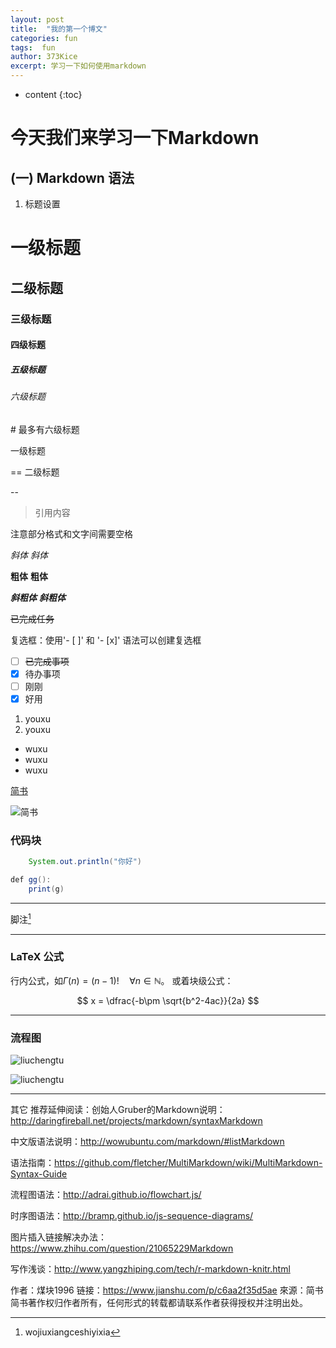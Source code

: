 ```yaml
---
layout: post
title:  "我的第一个博文"
categories: fun
tags:  fun
author: 373Kice
excerpt: 学习一下如何使用markdown
---
```

* content
{:toc}

# 今天我们来学习一下Markdown

## (一) Markdown 语法

1. 标题设置

# 一级标题

## 二级标题

### 三级标题

#### 四级标题

##### 五级标题

###### 六级标题

\# 最多有六级标题

一级标题

==
二级标题

--

>引用内容

注意部分格式和文字间需要空格

*斜体*      _斜体_

**粗体**     __粗体__

***斜粗体***     ___斜粗体___

~~已完成任务~~

复选框：使用'- [ ]' 和 '- [x]' 语法可以创建复选框

* [ ] ~~已完成事项~~
* [x] 待办事项
* [ ] 刚刚
* [x] 好用

1. youxu
2. youxu

* wuxu
* wuxu
* wuxu

[简书](https://cdn2.jianshu.io/assets/web/misc-logo-805143ddec2e594416e891df316a73a7.png)

![简书](https://cdn2.jianshu.io/assets/web/misc-logo-805143ddec2e594416e891df316a73a7.png)

### 代码块

```java
    System.out.println("你好")

def gg():
    print(g)

```

***

脚注[^1]

[^1]:wojiuxiangceshiyixia
***

### LaTeX 公式

行内公式，如$\Gamma(n)=(n-1)!\quad\forall n \in\mathbb{N}$。
或着块级公式：

$$
x = \dfrac{-b\pm \sqrt{b^2-4ac}}{2a}
$$

***

### 流程图

![liuchengtu](https://upload-images.jianshu.io/upload_images/2215158-86da734db85020e3.jpg?imageMogr2/auto-orient/)

![liuchengtu](https://upload-images.jianshu.io/upload_images/2215158-7c877049939cf5e7.jpg?imageMogr2/auto-orient/strip%7CimageView2/2/w/792/format/webp)

***
其它
推荐延伸阅读：创始人Gruber的Markdown说明：<http://daringfireball.net/projects/markdown/syntaxMarkdown>

中文版语法说明：<http://wowubuntu.com/markdown/#listMarkdown>

语法指南：<https://github.com/fletcher/MultiMarkdown/wiki/MultiMarkdown-Syntax-Guide>

流程图语法：<http://adrai.github.io/flowchart.js/>

时序图语法：<http://bramp.github.io/js-sequence-diagrams/>

图片插入链接解决办法：<https://www.zhihu.com/question/21065229Markdown>

写作浅谈：<http://www.yangzhiping.com/tech/r-markdown-knitr.html>

作者：煤块1996
链接：<https://www.jianshu.com/p/c6aa2f35d5ae>
來源：简书
简书著作权归作者所有，任何形式的转载都请联系作者获得授权并注明出处。
